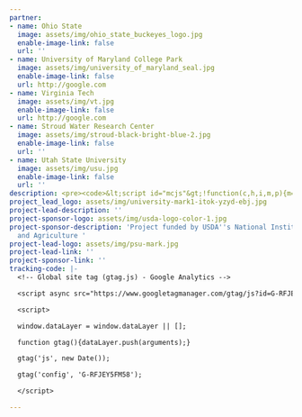 ```yaml
---
partner:
- name: Ohio State
  image: assets/img/ohio_state_buckeyes_logo.jpg
  enable-image-link: false
  url: ''
- name: University of Maryland College Park
  image: assets/img/university_of_maryland_seal.jpg
  enable-image-link: false
  url: http://google.com
- name: Virginia Tech
  image: assets/img/vt.jpg
  enable-image-link: false
  url: http://google.com
- name: Stroud Water Research Center
  image: assets/img/stroud-black-bright-blue-2.jpg
  enable-image-link: false
  url: ''
- name: Utah State University
  image: assets/img/usu.jpg
  enable-image-link: false
  url: ''
description: <pre><code>&lt;script id="mcjs"&gt;!function(c,h,i,m,p){m=c.createElement(h),p=c.getElementsByTagName(h)[0],m.async=1,m.src=i,p.parentNode.insertBefore(m,p)}(document,"script","https://chimpstatic.com/mcjs-connected/js/users/49e965ee345903a3c0144469c/b6a13bcff61d7b26983364a90.js");&lt;/script&gt;</code></pre>
project_lead_logo: assets/img/university-mark1-itok-yzyd-ebj.jpg
project-lead-description: ''
project-sponsor-logo: assets/img/usda-logo-color-1.jpg
project-sponsor-description: 'Project funded by USDA''s National Institute of Food
  and Agriculture '
project-lead-logo: assets/img/psu-mark.jpg
project-lead-link: ''
project-sponsor-link: ''
tracking-code: |-
  <!-- Global site tag (gtag.js) - Google Analytics -->

  <script async src="https://www.googletagmanager.com/gtag/js?id=G-RFJEY5FM58"></script>

  <script>

  window.dataLayer = window.dataLayer || [];

  function gtag(){dataLayer.push(arguments);}

  gtag('js', new Date());

  gtag('config', 'G-RFJEY5FM58');

  </script>

---
```


